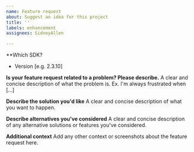 ```yaml
---
name: Feature request
about: Suggest an idea for this project
title: ''
labels: enhancement
assignees: SidneyAllen

---
```


**Which SDK?
- Version [e.g. 2.3.10]

**Is your feature request related to a problem? Please describe.**
A clear and concise description of what the problem is. Ex. I'm always frustrated when [...]

**Describe the solution you'd like**
A clear and concise description of what you want to happen.

**Describe alternatives you've considered**
A clear and concise description of any alternative solutions or features you've considered.

**Additional context**
Add any other context or screenshots about the feature request here.
